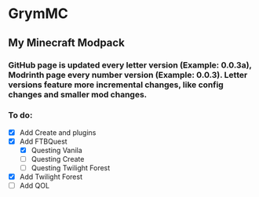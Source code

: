 # GrymMC
## My Minecraft Modpack

### GitHub page is updated every letter version (Example: 0.0.3a), Modrinth page every number version (Example: 0.0.3). Letter versions feature more incremental changes, like config changes and smaller mod changes.

### To do:
- [x] Add Create and plugins
- [x] Add FTBQuest
   - [x] Questing Vanila
   - [  ] Questing Create
   - [  ] Questing Twilight Forest
- [x] Add Twilight Forest
- [  ] Add QOL
